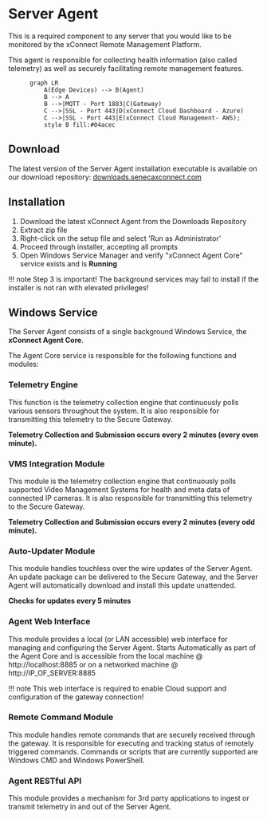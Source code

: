 # Server Agent

This is a required component to any server that you would like to be monitored by the xConnect
Remote Management Platform. 

This agent is responsible for collecting health information (also
called telemetry) as well as securely facilitating remote management features.

```mermaid
      graph LR
          A(Edge Devices) --> B(Agent)
          B --> A
          B -->|MQTT - Port 1883|C(Gateway)
          C -->|SSL - Port 443|D(xConnect Cloud Dashboard - Azure)
          C -->|SSL - Port 443|E(xConnect Cloud Management- AWS);
          style B fill:#04acec
```

## Download
The latest version of the Server Agent installation executable is available on our download repository: [downloads.senecaxconnect.com](http://downloads.senecaxconnect.com)

## Installation
1. Download the latest xConnect Agent from the Downloads Repository
2. Extract zip file
3. Right-click on the setup file and select 'Run as Administrator'
4. Proceed through installer, accepting all prompts
5. Open Windows Service Manager and verify "xConnect Agent Core" service exists and is **Running**

!!! note
    Step 3 is important! The background services may fail to install if the installer is not ran with elevated privileges!
    
## Windows Service
The Server Agent consists of a single background Windows Service, the **xConnect Agent Core**.

The Agent Core service is responsible for the following functions and modules:

### Telemetry Engine
This function is the telemetry collection engine that continuously polls various sensors
throughout the system. It is also responsible for transmitting this telemetry to the Secure
Gateway. 

**Telemetry Collection and Submission occurs every 2 minutes (every even minute).**

### VMS Integration Module
This module is the telemetry collection engine that continuously polls 
supported Video Management Systems for health and meta data of connected IP cameras.
It is also responsible for transmitting this telemetry to the Secure
Gateway.

**Telemetry Collection and Submission occurs every 2 minutes (every odd minute).**

### Auto-Updater Module
This module handles touchless over the wire updates of the Server Agent.
An update package can be delivered to the Secure Gateway, and the Server Agent will
automatically download and install this update unattended. 

**Checks for updates every 5 minutes**

### Agent Web Interface
This module provides a local (or LAN accessible) web interface for managing and
configuring the Server Agent. Starts Automatically as part of the Agent Core and
is accessible from the local machine @ http://localhost:8885 or on a networked machine
@ http://IP_OF_SERVER:8885

!!! note
    This web interface is required to enable Cloud support and configuration of the gateway
    connection! 

### Remote Command Module
This module handles remote commands that are securely received through the
gateway. It is responsible for executing and tracking status of remotely triggered
commands. Commands or scripts that are currently supported are Windows CMD and
Windows PowerShell. 

### Agent RESTful API
This module provides a mechanism for 3rd party applications to ingest or transmit
telemetry in and out of the Server Agent. 
